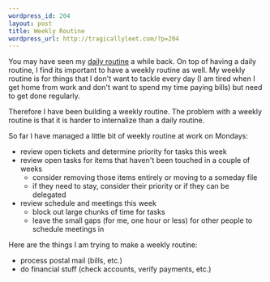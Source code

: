 ```yaml
--- 
wordpress_id: 204
layout: post
title: Weekly Routine
wordpress_url: http://tragicallyleet.com/?p=204
---
```

You may have seen my <a href="/2009/02/24/daily-routine/">daily routine</a> a while back. On top of having a daily routine, I find its important to have a weekly routine as well. My weekly routine is for things that I don't want to tackle every day (I am tired when I get home from work and don't want to spend my time paying bills) but need to get done regularly.

Therefore I have been building a weekly routine. The problem with a weekly routine is that it is harder to internalize than a daily routine.

So far I have managed a little bit of weekly routine at work on Mondays:
<ul>
	<li>review open tickets and determine priority for tasks this week</li>
	<li>review open tasks for items that haven't been touched in a couple of weeks
<ul>
	<li>consider removing those items entirely or moving to a someday file</li>
	<li>if they need to stay, consider their priority or if they can be delegated</li>
</ul>
</li>
	<li>review schedule and meetings this week
<ul>
	<li>block out large chunks of time for tasks</li>
	<li>leave the small gaps (for me, one hour or less) for other people to schedule meetings in</li>
</ul>
</li>
</ul>
Here are the things I am trying to make a weekly routine:
<ul>
	<li>process postal mail (bills, etc.)</li>
	<li>do financial stuff (check accounts, verify payments, etc.)</li>
</ul>
